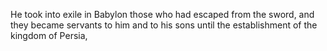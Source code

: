 He took into exile in Babylon those who had escaped from the sword, and they became servants to him and to his sons until the establishment of the kingdom of Persia,
